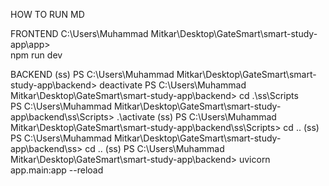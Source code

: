 HOW TO RUN MD 

FRONTEND 
 C:\Users\Muhammad Mitkar\Desktop\GateSmart\smart-study-app\app>  
 npm run dev


 BACKEND 
 (ss) PS C:\Users\Muhammad Mitkar\Desktop\GateSmart\smart-study-app\backend> deactivate
PS C:\Users\Muhammad Mitkar\Desktop\GateSmart\smart-study-app\backend> cd .\ss\Scripts\
PS C:\Users\Muhammad Mitkar\Desktop\GateSmart\smart-study-app\backend\ss\Scripts> .\activate
(ss) PS C:\Users\Muhammad Mitkar\Desktop\GateSmart\smart-study-app\backend\ss\Scripts> cd ..
(ss) PS C:\Users\Muhammad Mitkar\Desktop\GateSmart\smart-study-app\backend\ss> cd ..
(ss) PS C:\Users\Muhammad Mitkar\Desktop\GateSmart\smart-study-app\backend> uvicorn app.main:app --reload
